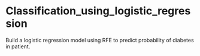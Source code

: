 # Classification_using_logistic_regression
Build a logistic regression model using RFE to predict probability of diabetes in patient.
